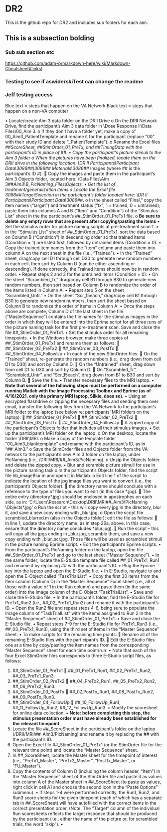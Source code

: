 # DR2
This is the github repo for DR2 and includes sub folders for each aim.

## This is a subsection bolding

### Sub sub section etc

https://github.com/adam-p/markdown-here/wiki/Markdown-Cheatsheet#links)

### Testing to see if aswiderskiTest can change the readme

### Jeff testing access

Blue text = steps that happen on the VA Network
Black text = steps that happen on a non-VA computer 

•	Locate/create Aim 3 data folder on the DRII Drive
o	On the DRII Network Drive, find the participant’s Aim 3 data folder in \Dose Response II\Data Files\00_Aim 3.
o	If they don’t have a folder yet, make a copy of 00_Aim3_PatientTemplate and rename it for the participant (replace “00” with their study ID and delete “_PatientTemplate”).
o	Rename the Excel files ##_ScoreSheet, ##_StimOrder_01_PreTx, and ##_TimingData with the participant’s ID in place of ##.
•	Copy the participant’s picture stimuli to the Aim 3 folder
o	When the pictures have been finalized, locate them on the DRII drive in the following location: \DR II Participants\Participant Data\3086_##\3086_## Materials\3086_## Images (where ## is the participant’s ID #).
	Copy the images and paste them in the participant’s Aim 3 Objects folder, located here: \Data Files\Aim 3\##_Aim3\B_PicNaming_Files\Objects.
•	Get the list of treatment/generalization items
o	Locate the Excel file 3086_##_TargetSelection in the participant’s folder located here: \DR II Participants\Participant Data\3086_##\.
o	In the sheet called “Final,” copy the item names (“target”) and treatment status (“tx”; 1 = trained, 0 = untrained); paste them into columns A and B (“Item” and “Condition”) of the “Stimulus List” sheet in the the participant’s ##_StimOrder_01_PreTx1 file. 
o	**Be sure to delete any empty rows that are present after copying/pasting the items**
•	Set the stimulus order for picture naming scripts at pre-treatment scan 1. 
•	In the “Stimulus List” sheet of ##_StimOrder_01_PreTx1, sort the data based on Column B (“Condition”) in descending order so that trained items (Condition = 1) are listed first, followed by untrained items (Condition = 0).
•	Copy the trained item names from the “Item” column and paste them into column A on the next sheet in the file (i.e., “Trained”).
•	In the “Trained” sheet, drag/copy cell D1 through cell D30 to generate new random numbers in each cell, then sort by Column D (can be either ascending or descending). If done correctly, the Trained items should now be in random order.
•	Repeat steps 2 and 3 for the untrained items (Condition = 0).
•	 On the sheet “Scrambled_Tr,” drag/copy cell B1 through B30 to generate new random numbers, then sort based on Column B to randomize the order of the items listed in Column A. 
•	Repeat step 5 on the sheet “Scrambled_Untr.”
•	On the sheet “Scr_15each,” drag/copy cell B1 through B30 to generate new random numbers, then sort the sheet based on Column B to randomize the order of items in Column A. 
•	Once the steps above are complete, Column D of the last sheet in the file (“MasterSequence”) contains the file names for the stimulus images in the order in which they will be entered into the Eprime script for all three runs of the picture naming task for the first pre-treatment scan. Save and close the file ##_StimOrder_01_PreTx1.
•	Set the stimulus order for all remaining timepoints.
•	In the Windows browser, make three copies of ##_StimOrder_01_PreTx1 and rename them as follows:
	##_StimOrder_02_PreTx2
	##_StimOrder_03_PostTx
	##_StimOrder_04_FollowUp
•	In each of the new StimOrder files:
	On the “Trained” sheet, re-generate the random numbers (i.e., drag down from cell D1 to D30) and sort by Column D.
	On the “Untrained” sheet, drag down from cell D1 to D30 and sort by Column D. 
	On “Scrambled_Tr”, “Scrambled_Untr”, and “Scr_15each”, drag down from B1 to B30 and sort by Column B. 
	Save the file.
•	Transfer necessary files to the MRI laptop. 
•	**Note that several of the following steps must be performed on a computer running Matlab with the Image Processing Toolbox and Eprime (as of 4/16/2021, only the primary MRI laptop, Silkie, does so).**
•	Using an encrypted flashdrive or zipping the necessary files and sending them over email, transfer the following files from the VA Network to the participant’s MRI folder to the laptop (see below re: participants’ MRI folders on the laptop):
	##_StimOrder_01_PreTx1
	##_StimOrder_02_PreTx2
	##_StimOrder_03_PostTx
	##_StimOrder_04_FollowUp
	A zipped copy of the participant’s Objects folder that includes all their stimulus images. 
•	Set up the participant’s MRI folder on the laptop. 
o	On the desktop, locate the folder \DRII\MRI. 
o	Make a copy of the template folder “00_Aim3_blanktemplate” and rename with the participant’s ID, as in “##_Aim3.”
o	Save the StimOrder files and Objects folder from the VA network to the participant’s new Aim 3 folder on the laptop, under PicNaming (i.e., /DRII/MRI/##_Aim3/PicNaming).
o	Unzip the Objects folder and delete the zipped copy.
•	Blur and scramble picture stimuli for use in the picture naming task 
o	In the participant’s Objects folder, find the script file hb_imageBlur.m and open it in Matlab.
o	Edit line 1 of the script to indicate the location of the jpg image files you want to convert (i.e., the participant’s Objects folder).
	the directory name should conclude with a reference to the type of files you want to edit (in this case \*.jpg).
	The entire entry (directory\*.jpg) should be enclosed in apostrophes on each side, as in: ‘C:\Users\Research\Desktop\DRII\MRI\##_Aim3\PicNaming \Objects\*.jpg'
o	Run the script – this will copy every jpg in the directory, blur it, and save a new copy ending with _blur.jpg.
o	Open the script file scrambled_blurred.m (also in the Objects folder); edit the file as follows:
	In line 1, update the directory name, as in step 26a, above. In this case, ensure that the directory name concludes \*blur.jpg). 
	Run the script – this will copy all the jpgs ending in _blur.jpg, scramble them, and save a new copy ending with _blur_scr.jpg. Those files will be used as scrambled stimuli in the picture naming Eprime script.
•	Edit the participant’s Eprime scripts. 
•	From the participant’s PicNaming folder on the laptop, open the file ##_StimOrder_01_PreTx1 and go to the last sheet (“Master Sequence”).
•	In the same folder, locate the E-Studio template file called ##_01_PreTx1_Run1 and rename it by replacing ## with the participant’s ID. 
•	Plug the Eprime key into the laptop and open the E-Studio file. 
•	In E-Studio, navigate to and open the E-Object called “TaskTrialList”.
•	Copy the first 30 items from the Item column (Column D) in the “Master Sequence” Excel sheet (i.e., all of those with a value of 1 in the Run column) and paste them (in the same order) into the Image column of the E-Object “TaskTrialList”.
•	Save and close the E-Studio file.
•	In the participant’s folder, find the E-Studio file for PreTx1_Run2 (i.e., ##_02_PreTx1_Run2) and rename it with the participant’s ID. 
•	Open the Run2 file and repeat steps 4-6, being sure to populate the Image column of “TaskTrialList” with the items assigned to Run 2 in the “Master Sequence” sheet of ##_StimOrder_01_PreTx1.
•	Save and close the E-Studio file.
•	Repeat steps 7-9 for the E-Studio file for PreTx1_Run3 (i.e., ##_03_PreTx1_Run3), using the third set of items in the “Master Sequence” sheet.
•	To make scripts for the remaining time points:
	Rename all of the remaining E-Studio files with the participant’s ID.
	Edit the E-Studio files one at a time by copy/pasting the item names from the corresponding “Master Sequence” sheet for each time point/run. 
•	Note that each of the four Excel StimOrder files corresponds to three E-Studio script files, as follows:
1.	##_StimOrder_01_PreTx1  ##_01_PreTx1_Run1, ##_02_PreTx1_Run2, ##_03_PreTx1_Run3.
2.	##_StimOrder_02_PreTx2  ##_04_PreTx2_Run1, ##_05_PreTx2_Run2, ##_06_PreTx2_Run3.
3.	##_StimOrder_03_PostTx  ##_07_PostTx_Run1, ##_08_PostTx_Run2, ##_09_PostTx_Run3.
4.	##_StimOrder_04_FollowUp  ##_10_FollowUp_Run1, ##_11_FollowUp_Run2, ##_12_FollowUp_Run3.
•	Modify the scoresheet for online data collection.
•	**Note: before completing this step, the stimulus presentation order must have already been established for the relevant timepoint**
1.	Locate the file ##_ScoreSheet in the participant’s folder on the laptop (/DRII/MRI/##_Aim3/PicNaming) and rename it by replacing the ## with the participant’s ID.
2.	Open the Excel file ##_StimOrder_01_PreTx1 (or the StimOrder file for the relevant time point) and locate the “Master Sequence” sheet.
3.	In ##_ScoreSheet, locate the Master sheet for the timepoint of interest (i.e., “PreTx1_Master”, “PreTx2_Master”, “PostTx_Master”, or “FU_Master”).
4.	Copy the contents of Column D (including the column header, “Item”) in the “Master Sequence” sheet of the StimOrder file and paste it as values into column A of the Master sheet in ##_ScoreSheet (to paste as values, right click in cell A1 and choose the second icon in the “Paste Options” submenu).
•	If steps 1-4 were performed correctly, the Run1, Run2, and Run3 score sheets for the given timepoint (each of which has a separate tab in ##_ScoreSheet) will have autofilled with the correct items in the correct presentation order. (Note: The “Target” column of the individual Run scoresheets reflects the target response that should be produced by the participant (i.e., either the name of the picture or, for scrambled trials, the word “skip”). 
•	
